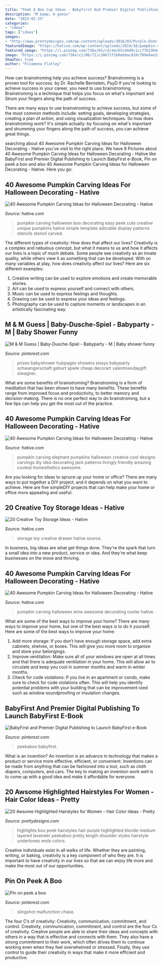 ```yaml
---
title: "Peek A Boo Cup Ideas - Babyfirst And Premier Digital Publishing To Launch Babyfirst E-book"
description: "M &amp; m guess"
date: "2023-02-25"
categories:
- "ideas"
tags: ["ideas"]
images:
- "http://www.prettydesigns.com/wp-content/uploads/2016/03/Purple-Ends-for-Sliver-Bob.jpg"
featuredImage: "https://hative.com/wp-content/uploads/2014/10/pumpkin-carving-ideas/30-wine-cooler-pumpkin.jpg"
featured_image: "https://i.pinimg.com/736x/65/cd/4d/65cd4d9c1cc77b3304adf5d6336a161a.jpg"
image: "https://i.pinimg.com/736x/c1/06/71/c10671f169eb9ac018cf89e6ee32384a.jpg"
ShowToc: true
author: "Filomena Flatley"
---
```



How can brainstroming help you achieve success?
Brainstroming is a proven tool for success. by Dr. Rachelle Bernstein, PsyD
If you're looking to achieve success in your career, you need to use brainstroming. Brainstroming is a technique that helps you focus on what's important and Strum your fingers along the path of success.

There are many ways to use brainstroming to achieve success, but some of the most common methods include: setting goals, developing strategies, creating a plan of action, and using visualization techniques. So how does brainstroming work? It's simple actually: by focusing on what's important and strumming your fingers along the path of success, you can achieve great things.

	

		
searching about 40 Awesome Pumpkin Carving Ideas for Halloween Decorating - Hative you've visit to the right place. We have 8 Pictures about 40 Awesome Pumpkin Carving Ideas for Halloween Decorating - Hative like BabyFirst and Premier Digital Publishing to Launch BabyFirst e-Book, Pin on peek a boo and also 40 Awesome Pumpkin Carving Ideas for Halloween Decorating - Hative. Here you go:
		
    
## 40 Awesome Pumpkin Carving Ideas For Halloween Decorating - Hative

<img loading=lazy src="http://hative.com/wp-content/uploads/2014/10/pumpkin-carving-ideas/36-peek-a-boo.jpg" onerror="this.onerror=null;this.src='https://tse4.mm.bing.net/th?id=OIP.fLGVosCzVWFA8AS1ujKWEAHaHa&amp;pid=15.1';" alt="40 Awesome Pumpkin Carving Ideas for Halloween Decorating - Hative">

_Source: hative.com_

>pumpkin carving halloween boo decorating easy peek cute creative unique pumpkins hative simple template adorable display patterns stencils stencil carved. 

	

The different types of creativity: How does that affect our lives?
Creativity is a complex and nebulous concept, but what it means to us and how it affects our lives is a topic of much debate. Some people see creativity as an innate quality, while others view it as something that can be developed. With so many variables at play, how does creativity affect our lives? Here are six different examples: 
1. Creative writing can be used to explore emotions and create memorable stories.
2. Art can be used to express yourself and connect with others.
3. Music can be used to express feelings and thoughts.
4. Drawing can be used to express your ideas and feelings.
5. Photography can be used to capture moments or landscapes in an artistically fascinating way. 

    
## M &amp; M Guess | Baby-Dusche-Spiel - Babyparty - M | Baby Shower Funny

<img loading=lazy src="https://i.pinimg.com/736x/c1/06/71/c10671f169eb9ac018cf89e6ee32384a.jpg" onerror="this.onerror=null;this.src='https://tse2.mm.bing.net/th?id=OIP.b25jcpsvyJ3hMeLB0zCfkAHaJ3&amp;pid=15.1';" alt="M &amp; M Guess | Baby-Dusche-Spiel - Babyparty - M | Baby shower funny">

_Source: pinterest.com_

>prizes babyshower hubpages showers sissys babyparty schwangerschaft geburt spiele cheap decorart valentinesdaygift siwagner. 

	

What are some benefits of brainstroming?
Brainstroming is a form of meditation that has been shown to have many benefits. These benefits range from improved focus and productivity, to better memory and decision-making. There is no one perfect way to do brainstroming, but a few tips can help you get the most out of the practice.

    
## 40 Awesome Pumpkin Carving Ideas For Halloween Decorating - Hative

<img loading=lazy src="https://hative.com/wp-content/uploads/2014/10/pumpkin-carving-ideas/25-elephant-pumpkin.jpg" onerror="this.onerror=null;this.src='https://tse3.mm.bing.net/th?id=OIP.ckNgBTfrVTNPfZ8VyDiHAQHaIh&amp;pid=15.1';" alt="40 Awesome Pumpkin Carving Ideas for Halloween Decorating - Hative">

_Source: hative.com_

>pumpkin carving elephant pumpkins halloween creative cool designs carvings diy idea decorating jack patterns livingly friendly amazing coolest homesthetics awesome. 

	

Are you looking for ideas to spruce up your home or office? There are many ways to put together a DIY project, and it depends on what you want to achieve. Here are five simpleDIY projects that can help make your home or office more appealing and useful:

    
## 20 Creative Toy Storage Ideas - Hative

<img loading=lazy src="https://hative.com/wp-content/uploads/2014/11/toy-storage-ideas/4-drawer-toy-storage.jpg" onerror="this.onerror=null;this.src='https://tse4.mm.bing.net/th?id=OIP.dKhsv-71-3k9yNXjC1-W3AHaLH&amp;pid=15.1';" alt="20 Creative Toy Storage Ideas - Hative">

_Source: hative.com_

>storage toy creative drawer hative source. 

	

In business, big ideas are what get things done. They're the spark that turn a small idea into a new product, service or idea. And they're what keep businesses on the move and thriving.

    
## 40 Awesome Pumpkin Carving Ideas For Halloween Decorating - Hative

<img loading=lazy src="https://hative.com/wp-content/uploads/2014/10/pumpkin-carving-ideas/30-wine-cooler-pumpkin.jpg" onerror="this.onerror=null;this.src='https://tse4.mm.bing.net/th?id=OIP.8FEsfgfBW_9Kq2kfCDJ__AHaLr&amp;pid=15.1';" alt="40 Awesome Pumpkin Carving Ideas for Halloween Decorating - Hative">

_Source: hative.com_

>pumpkin carving halloween wine awesome decorating cooler hative. 

	

What are some of the best ways to improve your home?
There are many ways to improve your home, but one of the best ways is to do it yourself. Here are some of the best ways to improve your home: 
1. Add more storage: If you don’t have enough storage space, add extra cabinets, shelves, or boxes. This will give you more room to organize and store your belongings. 
2. Improve ventilation: Make sure all of your windows are open at all times and that there is adequate ventilation in your home. This will allow air to circulate and keep you cool in summer months and warm in winter months. 
3. Check for code violations: If you live in an apartment or condo, make sure to check for code violations often. This will help you identify potential problems with your building that can be improvement-ized such as window soundproofing or insulation changes.

    
## BabyFirst And Premier Digital Publishing To Launch BabyFirst E-Book

<img loading=lazy src="https://i.pinimg.com/736x/ee/63/24/ee63245ebe56d9d17e8d4bf1c8adc8e0--peek-a-boo-book-series.jpg" onerror="this.onerror=null;this.src='https://tse3.mm.bing.net/th?id=OIP.ZSI8VhJRUjKC2idcM39BFgHaLH&amp;pid=15.1';" alt="BabyFirst and Premier Digital Publishing to Launch BabyFirst e-Book">

_Source: pinterest.com_

>peekaboo babyfirst. 

	

What is an invention?
An invention is an advance in technology that makes a product or service more effective, efficient, or convenient. Inventions can be made from anything that can be fashioned into a tool, such as cloth diapers, computers, and cars. The key to making an invention work well is to come up with a good idea and make it affordable for everyone.

    
## 20 Awsome Highlighted Hairstyles For Women - Hair Color Ideas - Pretty

<img loading=lazy src="http://www.prettydesigns.com/wp-content/uploads/2016/03/Purple-Ends-for-Sliver-Bob.jpg" onerror="this.onerror=null;this.src='https://tse2.mm.bing.net/th?id=OIP._7ynY_xTVOhURaVz1tVY-wHaHa&amp;pid=15.1';" alt="20 Awsome Highlighted Hairstyles for Women - Hair Color Ideas - Pretty">

_Source: prettydesigns.com_

>highlights boo peek hairstyles hair purple highlighted blonde medium layered lavender peekaboo pretty length shoulder styles hairstyle undertones ends colors. 

	

Creative individuals exist in all walks of life. Whether they are painting, writing, or baking, creativity is a key component of who they are. It is important to have creativity in our lives so that we can enjoy life more and make the most out of our opportunities.

    
## Pin On Peek A Boo

<img loading=lazy src="https://i.pinimg.com/736x/65/cd/4d/65cd4d9c1cc77b3304adf5d6336a161a.jpg" onerror="this.onerror=null;this.src='https://tse2.mm.bing.net/th?id=OIP.YQHuUTeig9CHOAQ-GXuruQHaFj&amp;pid=15.1';" alt="Pin on peek a boo">

_Source: pinterest.com_

>slingshot malfunction chase. 

	

The four C’s of creativity: Creativity, communication, commitment, and control.
Creativity, communication, commitment, and control are the four Cs of creativity. Creative people are able to share their ideas and concepts with others in a way that is effective and connects with them. They also have a strong commitment to their work, which often drives them to continue working even when they feel overwhelmed or stressed. Finally, they use control to guide their creativity in ways that make it more efficient and productive.

